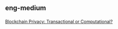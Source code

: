 ## eng-medium

### 
[Blockchain Privacy: Transactional or Computational?](https://github.com/BithackTech/enigma-bithack/blob/master/medium/privacy_transactional_or_computational.md)
